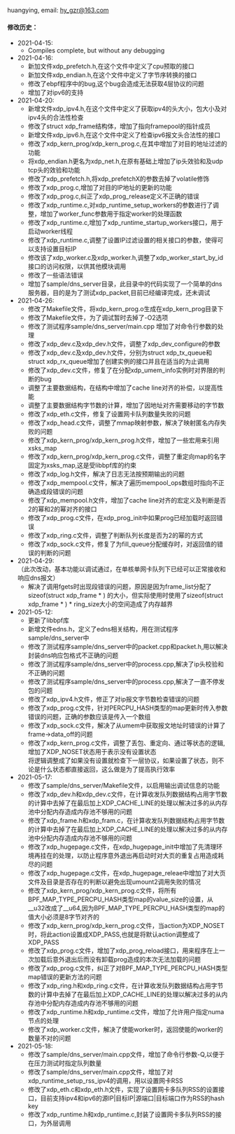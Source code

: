 huangying, email: hy_gzr@163.com

#### 修改历史：
* 2021-04-15:<br>
  * Compiles complete, but without any debugging
* 2021-04-16:<br>
  * 新加文件xdp_prefetch.h,在这个文件中定义了cpu预取的接口
  * 新加文件xdp_endian.h,在这个文件中定义了字节序转换的接口
  * 修改了ebpf程序中的bug,这个bug会造成无法获取4层协议的问题
  * 增加了对ipv6的支持
* 2021-04-20:<br>
  * 新增文件xdp_ipv4.h,在这个文件中定义了获取ipv4的头大小，包大小及对ipv4头的合法性检查
  * 修改了struct xdp_frame结构体，增加了指向framepool的指针成员
  * 新增文件xdp_ipv6.h,在这个文件中定义了检查ipv6报文头合法性的接口
  * 修改了xdp_kern_prog/xdp_kern_prog.c,在其中增加了对目的地址过滤的功能
  * 将xdp_endian.h更名为xdp_net.h,在原有基础上增加了ip头效验和及udp tcp头的效验和功能
  * 修改了xdp_prefetch.h,将xdp_prefetchX的参数去掉了volatile修饰
  * 修改了xdp_prog.c,增加了对目的IP地址的更新的功能
  * 修改了xdp_prog.c,纠正了xdp_prog_release定义不正确的错误
  * 修改了xdp_runtime.c,对xdp_runtime_setup_workers的参数进行了调整，增加了worker_func参数用于指定worker的处理函数
  * 修改了xdp_runtime.c,增加了xdp_runtime_startup_workers接口，用于启动worker线程
  * 修改了xdp_runtime.c,调整了设置IP过滤设置的相关接口的参数，使得可以支持设置目标IP
  * 修改该了xdp_worker.c及xdp_worker.h,调整了xdp_worker_start_by_id接口的访问权限，以供其他模块调用
  * 修改了一些语法错误
  * 增加了sample/dns_server目录，此目录中的代码实现了一个简单的dns服务器，目的是为了测试xdp_packet,目前已经编译完成，还未调试
* 2021-04-26:<br>
  * 修改了Makefile文件，将xdp_kern_prog.o生成在xdp_kern_prog目录下
  * 修改了Makefile文件，为了调试暂时去掉了-O2选项
  * 修改了测试程序sample/dns_server/main.cpp 增加了对命令行参数的处理
  * 修改了xdp_dev.c及xdp_dev.h文件，调整了xdp_dev_configure的参数
  * 修改了xdp_dev.c及xdp_dev.h文件，分别为struct xdp_tx_queue和struct xdp_rx_queue增加了创建实例的接口并且在适当的为止调用
  * 修改了xdp_dev.c文件，修复了在分配xdp_umem_info实例时对界限的判断的bug
  * 调整了主要数据结构，在结构中增加了cache line对齐的补偿，以提高性能
  * 调整了主要数据结构字节数的计算，增加了因地址对齐需要移动的字节数
  * 修改了xdp_eth.c文件，修复了设置网卡队列数量失败的问题
  * 修改了xdp_head.c文件，调整了mmap映射参数，解决了映射匿名内存失败的问题
  * 修改了xdp_kern_prog/xdp_kern_prog.h文件，增加了一些宏用来引用xsks_map
  * 修改了xdp_kern_prog/xdp_kern_prog.c文件，调整了重定向map的名字固定为xsks_map,这是受libbpf库的约束
  * 修改了xdp_log.h文件，解决了日志无法按预期输出的问题
  * 修改了xdp_mempool.c文件，解决了遍历mempool_ops数组时指向不正确造成段错误的问题
  * 修改了xdp_mempool.h文件，增加了cache line对齐的宏定义及判断是否2的幂和2的幂对齐的接口
  * 修改了xdp_prog.c文件，在xdp_prog_init中如果prog已经加载时返回错误
  * 修改了xdp_ring.c文件，调整了判断队列长度是否为2的幂的方式
  * 修改了xdp_sock.c文件，修复了为fill_queue分配缓存时，对返回值的错误的判断的问题
* 2021-04-29:<br>（此次改动，基本功能以调试通过，在单核单网卡队列下已经可以正常接收和响应dns报文）
  * 解决了调用fgets时出现段错误的问题，原因是因为frame_list分配了sizeof(struct xdp_frame * ) 的大小，但实际使用时使用了sizeof(struct xdp_frame * ) * ring_size大小的空间造成了内存越界
* 2021-05-12:<br>
  * 更新了libbpf库
  * 新增文件edns.h，定义了edns相关结构，用在测试程序sample/dns_server中
  * 修改了测试程序sample/dns_server中的packet.cpp和packet.h,用以解决封装dns响应包格式不正确的问题
  * 修改了测试程序sample/dns_server中的process.cpp,解决了ip头校验和不正确的问题
  * 修改了测试程序sample/dns_server中的process.cpp,解决了一直不停发包的问题
  * 修改了xdp_ipv4.h文件，修正了对ip报文字节数检查错误的问题
  * 修改了xdp_prog.c文件，针对PERCPU_HASH类型的map更新时传入参数错误的问题，正确的参数应该是传入一个数组
  * 修改了xdp_sock.c文件，解决了从umem中获取报文地址时错误的计算了frame->data_off的问题
  * 修改了xdp_kern_prog.c文件，调整了丢包、重定向、通过等状态的逻辑,增加了XDP_NOSET状态用于表示没有设置状态<br>
    将逻辑调整成了如果没有设置就检查下一层协议，如果设置了状态，则不论是什么状态都直接返回，这么做是为了提高执行效率
* 2021-05-17:<br>
  * 修改了sample/dns_server/Makefile文件，以启用输出调试信息的功能
  * 修改了xdp_dev.h和xdp_dev.c文件，在计算收发队列数据结构占用字节数的计算中去掉了在最后加上XDP_CACHE_LINE的处理以解决过多的从内存池中分配内存造成内存池不够用的问题
  * 修改了xdp_frame.h和xdp_fram.c，在计算收发队列数据结构占用字节数的计算中去掉了在最后加上XDP_CACHE_LINE的处理以解决过多的从内存池中分配内存造成内存池不够用的问题
  * 修改了xdp_hugepage.c文件，在xdp_hugepage_init中增加了先清理环境再挂在的处理，以防止程序意外退出再启动时对大页的重复占用造成耗尽的问题
  * 修改了xdp_hugepage.c文件，在xdp_hugepage_releae中增加了对大页文件及目录是否存在的判断以避免出现umount2调用失败的情况
  * 修改了xdp_kern_prog/xdp_kern_prog.c文件，将所有BPF_MAP_TYPE_PERCPU_HASH类型map的value_size的设置，从__u32改成了__u64,因为BPF_MAP_TYPE_PERCPU_HASH类型的map的值大小必须是8字节对齐的
  * 修改了xdp_kern_prog/xdp_kern_prog.c文件，当action为XDP_NOSET时，将此action设置成XDP_PASS,也就是将默认action调整成了XDP_PASS
  * 修改了xdp_prog.c文件，增加了xdp_prog_reload接口，用来程序在上一次加载后意外退出后而没有卸载prog造成的本次无法加载的问题
  * 修改了xdp_prog.c文件，纠正了对BPF_MAP_TYPE_PERCPU_HASH类型map错误的更新方法的问题
  * 修改了xdp_ring.h和xdp_ring.c文件，在计算收发队列数据结构占用字节数的计算中去掉了在最后加上XDP_CACHE_LINE的处理以解决过多的从内存池中分配内存造成内存池不够用的问题
  * 修改了xdp_runtime.h和xdp_runtime.c文件，增加了允许用户指定numa节点的处理
  * 修改了xdp_worker.c文件，解决了使能worker时，返回使能的worker的数量不对的问题
* 2021-05-18:<br>
  * 修改了sample/dns_server/main.cpp文件，增加了命令行参数-Q,以便于在压力测试时指定队列数量
  * 修改了sample/dns_server/main.cpp文件，增加了对xdp_runtime_setup_rss_ipv4的调用，用以设置网卡RSS
  * 修改了xdp_eth.c和xdp_eth.h文件，实现了设置网卡多队列RSS的设置接口，目前支持ipv4和ipv6的源IP|目标IP|源端口|目标端口作为RSS的hash key
  * 修改了xdp_runtime.h和xdp_runtime.c,封装了设置网卡多队列RSS的接口，为外层调用
